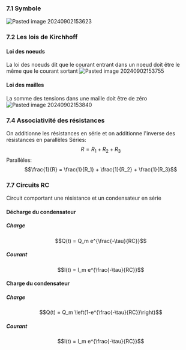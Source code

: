 ### 7.1 Symbole
![Pasted image 20240902153623](Pasted%20image%2020240902153623.png)

### 7.2 Les lois de Kirchhoff
#### Loi des noeuds
La loi des noeuds dit que le courant entrant dans un noeud doit être le même que le courant sortant
![Pasted image 20240902153755](Pasted%20image%2020240902153755.png)
#### Loi des mailles
La somme des tensions dans une maille doit être de zéro
![Pasted image 20240902153840](Pasted%20image%2020240902153840.png)

### 7.4 Associativité des résistances
On additionne les résistances en série et on additionne l'inverse des résistances en parallèles
Séries: $$R = R_1 + R_2 + R_3$$
Parallèles:
$$\frac{1}{R} = \frac{1}{R_1} + \frac{1}{R_2} + \frac{1}{R_3}$$
### 7.7 Circuits RC
Circuit comportant une résistance et un condensateur en série

#### Décharge du condensateur
##### Charge
$$Q(t) = Q_m e^{\frac{-\tau}{RC}}$$
##### Courant
$$I(t) = I_m e^{\frac{-\tau}{RC}}$$
#### Charge du condensateur
##### Charge
$$Q(t) = Q_m \left(1-e^{\frac{-\tau}{RC}}\right)$$
##### Courant
$$I(t) = I_m e^{\frac{-\tau}{RC}}$$